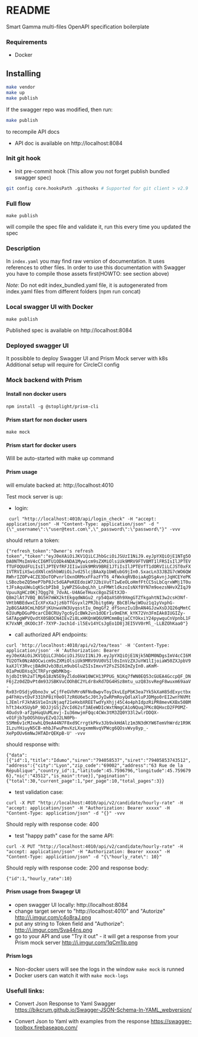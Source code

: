 
# README #
                   
Smart Gamma multi-files OpenAPI specification boilerplate
  
### Requirements ###

* Docker

## Installing ##

```bash
make vendor
make up
make publish
``` 


If the swagger repo was modified, then run:

```bash
make publish
``` 

to recompile API docs

- API doc is available on http://localhost:8084

### Init git hook 

- Init pre-commit hook (This allow you not forget publish bundled swagger spec)

```bash
git config core.hooksPath .githooks # Supported for git client > v2.9
```

### Full flow ####

`make publish`

will compile the spec file and validate it, run this every time you updated the spec

### Description ###


In `index.yaml` you may find raw version of documentation. It uses references to other files. In order to use this documentation with Swagger you have to compile those assets first(HOWTO: see section above) 

*Note*: Do not edit index_bundled.yaml file, it is autogenerated from index.yaml files from different folders (npm run concat)
 
### Local swagger UI with Docker

`make publish`

Published spec is available on http://localhost:8084 

### Deployed swagger UI 

It possibble to deploy Swagger UI and Prism Mock server with k8s
Additional setup will require for CircleCI config

### Mock backend with Prism ####

#### Install non docker users

`npm install -g @stoplight/prism-cli` 

#### Prism start for non docker users

`make mock`

#### Prism start for docker users

Will be auto-started with make up command

#### Prism usage

will emulate backed at: http://localhost:4010

Test mock server is up:

- login:

` curl "http://localhost:4010/api/login_check" -H "accept: application/json" -H "Content-Type: application/json" -d "{\"_username\":\"user@test.com\",\"_password\":\"password\"}" -vvv` 

should return a token:

`{"refresh_token":"Owner's refresh token","token":"eyJ0eXAiOiJKV1QiLCJhbGciOiJSUzI1NiJ9.eyJpYXQiOjE1NTg5ODA0NTMsImV4cCI6MTU1ODk4NDA1Mywicm9sZXMiOlsiUk9MRV9FTVBMT1lFRSIsIlJPTEVfTUFOQUdFUiIsIlJPTEVfRFJIIiwiUk9MRV9BRE1JTiIsIlJPTEVfT1dORVIiLCJST0xFX1VTRVIiXSwidXNlcm5hbWUiOiJvd25lcjBAaXp1bWEubG9jIn0.SxacLn33JBZG7cWO6QWRWhrIZOPv4CZE3DoTOPvnrlOxnORMxxFFazFYT6_4fWxkqRVBoiaAgDSgAvnjJqHCEYePKLSBozbeZQ5meP7bP8Jc5dGAPeKEEdoiW7J2biVutT1wEeOLoHmfFtCC5sLbCqrxWMj1T0utJFsAquUWu1qKScbPIb8_1yWPZSGubqLhh_LnFMWtldkzoIsNXf0YN7m9oezsNHvXZIqJ9VpuuXgHCz0Kj7Qgg78_7dvAL-U4AGeTHuxc8goZSEtXJD-Q8m2lAt7VBQ_BG5H7mWX2ktEkgqdWAGu2_rp54QaXS0h9XmgGTZfkgahtNI3w2csH3Nf-VHtbNBEdwxCIcXFxXaJjz6bTfGsyxl2PRJbitg6Wy_BbCBlHwjWOuz1q1yVxphG-2pBGSAA9CmLhDSFjKUnwaVW3UyqsstIu_OmgGf2_dfSonzIu1BnAN4GJzwXsDJQ26qMmtC6IUuMpDGuP0carCD8CRUy7gc6yIcBWk2vn1dOEr1u9mEhK_kYK72Vn3FmIAk8IUGIZy-SATApgWPVQvdtX0SBOCN4IEvZi8LxHKQnWQ6U9MCmmBqjaCCYOkxiY24pywquCnVpnbL1FK7VxNM_dKOOc3f-7XYP-Jach1d-il5Ev14YCsJgEo1D8j3EI5VV0rMl_-LLBZOhKaa0"}`

- call authorized API endpoints: 

`curl 'http://localhost:4010/api/v2/tea/teas' -H 'Content-Type: application/json' -H 'Authorization: Bearer eyJ0eXAiOiJKV1QiLCJhbGciOiJSUzI1NiJ9.eyJpYXQiOjE1Njk5NDM0NDgsImV4cCI6MTU2OTk0NzA0OCwicm9sZXMiOlsiUk9MRV9VU0VSIl0sInVzZXJuYW1lIjoiaW50ZXJpbV9kaXJlY3RvcjBAdHJvb3BzLm9ubGluZSIsImxvY2FsZSI6ImZyIn0.aKmM-0IaPmUDXsq3CTRFyrqWbMKbg-hjdbIt9h2aTlMp618zN5E9yZldo0kW10WCH13PPUG_N1Kq7fWN0EQ53cGUEA4GccpQF_DNF6jZz0dZDvPtdm93JSBKVuCOOhBC2YLdr8xRd7DG4HSz8mtu_uzQ83svRegF8wuxm69aaV-Rx03rDSdjyObno3v_wCjfFeGVhMroNFNvBwpvToyIkvLEpPbK3ea7Yk5kXaH85dExyctbxp4FhHzvtDvF331hP8iY0eOl7zR6U6e5cJ0tJyIwRPmRoyQdlaXluPJDMgo0rEI2wnYNVMtLJEmlrFJkhASV1eIniNjaqf21eHxbXREETwdYyXhjj45C4o4phIdpzRiPR8mevKXBx50BMhTt34xXSUybP_9DJJjGSjZVcId62sf3AEeWDIcWxtNmgCA1oNQuqJPKc8QHxcD2FPOMZ-4Ouds9-af2pHuqUuMLmvj-Iu36mwjmFQqc4CWx3tM3ZQ0Y33l2wlrDDQX-vO1Fjb7pOOShUoyEZvQJ2LN0Pb-S5Mm6v1cMJxwhLQ9eA44N7F8xd9CrrgtkPkv3Jb9xkHdAlz1m3N3dKYW6TemVhWrdz1R9KILzuYHiuyN5CB-mhbJFwuPmvXzLXxgxmmNvqVPWcg6QOsvWvy8yp_-XePpOUv6mNwJHTADrQEKpB-U' -vvv`

should response with:

`{"data":[{"id":1,"title":"Idumo","siren":"794058537","siret":"79405853743512","address":{"city":"Lyon","zip_code":"69002","address":"63 Rue de la République","country_id":1,"latitude":45.7596796,"longitude":45.7596796},"nic":"43512","is_main":true}],"pagination":{"total":30,"current_page":1,"per_page":10,"total_pages":3}}`

- test validation case: 

`curl -X PUT "http://localhost:4010/api/v2/candidate/hourly-rate" -H "accept: application/json" -H "Authorization: Bearer xxxxx" -H "Content-Type: application/json" -d "{}" -vvv`

Should reply with response code: 400

- test "happy path" case for the same API: 

`curl -X PUT "http://localhost:4010/api/v2/candidate/hourly-rate" -H "accept: application/json" -H "Authorization: Bearer xxxxx" -H "Content-Type: application/json" -d "{\"hourly_rate\": 10}"`

Should reply with response code: 200 and response body:

`{"id":1,"hourly_rate":10}`

#### Prism usage from Swagegr UI

- open swagger  UI locally: http://localhost:8084
- change target server to "http://localhost:4010" and "Autorize" http://i.imgur.com/c4o8raJ.png
- put any string to Token field and "Authorize": http://i.imgur.com/Sva44ns.png 
- go to your API and use "Try it out" - it will get a response from your Prism mock server http://i.imgur.com/1qCm1lp.png

#### Prism logs

- Non-docker users will see the logs in the window `make mock` is runned
- Docker users can watch it with `make mock-logs`

### Usefull links:

- Convert Json Response to Yaml Swagger
https://bikcrum.github.io/Swagger-JSON-Schema-In-YAML_webversion/

- Convert Json to Yaml with examples from the response
https://swagger-toolbox.firebaseapp.com/
